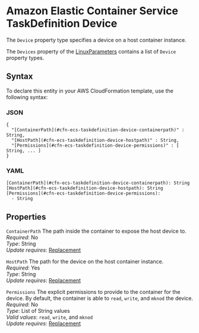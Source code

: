 # Amazon Elastic Container Service TaskDefinition Device<a name="aws-properties-ecs-taskdefinition-device"></a>

<a name="aws-properties-ecs-taskdefinition-device-description"></a>The `Device` property type specifies a device on a host container instance\.

<a name="aws-properties-ecs-taskdefinition-device-inheritance"></a> The `Devices` property of the [LinuxParameters](aws-properties-ecs-taskdefinition-linuxparameters.md) contains a list of `Device` property types\.

## Syntax<a name="aws-properties-ecs-taskdefinition-device-syntax"></a>

To declare this entity in your AWS CloudFormation template, use the following syntax:

### JSON<a name="aws-properties-ecs-taskdefinition-device-syntax.json"></a>

```
{
  "[ContainerPath](#cfn-ecs-taskdefinition-device-containerpath)" : String,
  "[HostPath](#cfn-ecs-taskdefinition-device-hostpath)" : String,
  "[Permissions](#cfn-ecs-taskdefinition-device-permissions)" : [ String, ... ]
}
```

### YAML<a name="aws-properties-ecs-taskdefinition-device-syntax.yaml"></a>

```
[ContainerPath](#cfn-ecs-taskdefinition-device-containerpath): String
[HostPath](#cfn-ecs-taskdefinition-device-hostpath): String
[Permissions](#cfn-ecs-taskdefinition-device-permissions): 
  - String
```

## Properties<a name="aws-properties-ecs-taskdefinition-device-properties"></a>

`ContainerPath`  <a name="cfn-ecs-taskdefinition-device-containerpath"></a>
The path inside the container to expose the host device to\.  
 *Required*: No  
 *Type*: String  
 *Update requires*: [Replacement](using-cfn-updating-stacks-update-behaviors.md#update-replacement) 

`HostPath`  <a name="cfn-ecs-taskdefinition-device-hostpath"></a>
The path for the device on the host container instance\.  
 *Required*: Yes  
 *Type*: String  
 *Update requires*: [Replacement](using-cfn-updating-stacks-update-behaviors.md#update-replacement) 

`Permissions`  <a name="cfn-ecs-taskdefinition-device-permissions"></a>
The explicit permissions to provide to the container for the device\. By default, the container is able to `read`, `write`, and `mknod` the device\.  
 *Required*: No  
 *Type*: List of String values  
 *Valid values*: `read`, `write`, and `mknod`  
 *Update requires*: [Replacement](using-cfn-updating-stacks-update-behaviors.md#update-replacement) 